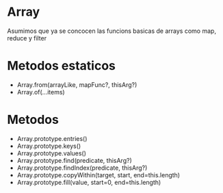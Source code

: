 # Array

Asumimos que ya se concocen las funcions basicas de arrays como map, reduce y filter

# Metodos estaticos

* Array.from(arrayLike, mapFunc?, thisArg?)
* Array.of(...items)

# Metodos

* Array.prototype.entries()
* Array.prototype.keys()
* Array.prototype.values()
* Array.prototype.find(predicate, thisArg?)
* Array.prototype.findIndex(predicate, thisArg?)
* Array.prototype.copyWithin(target, start, end=this.length)
* Array.prototype.fill(value, start=0, end=this.length)
